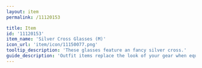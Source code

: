 ```yaml
---
layout: item
permalink: /11120153

title: Item
id: '11120153'
item_name: 'Silver Cross Glasses (M)'
icon_url: 'item/icon/11150077.png'
tooltip_description: 'These glasses feature an fancy silver cross.'
guide_description: 'Outfit items replace the look of your gear when equipped.'
---
```

